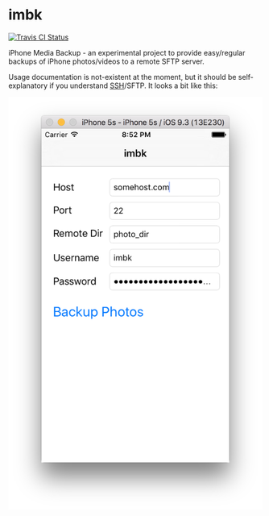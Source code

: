 # imbk

[![Travis CI Status](https://travis-ci.org/andrewferrier/imbk.svg?branch=master)](https://travis-ci.org/andrewferrier/imbk)

iPhone Media Backup - an experimental project to provide easy/regular backups
of iPhone photos/videos to a remote SFTP server.

Usage documentation is not-existent at the moment, but it should be
self-explanatory if you understand
[SSH](https://en.wikipedia.org/wiki/SSH_File_Transfer_Protocol)/SFTP. It looks
a bit like this:

![Screenshot of imbk](README/demo.png?raw=true)
